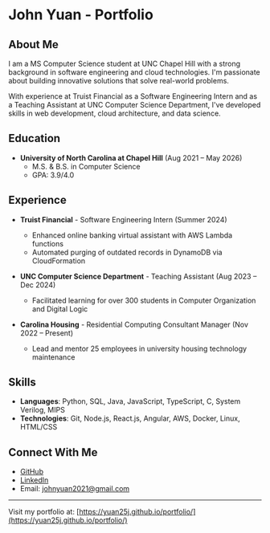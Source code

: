 # John Yuan - Portfolio

## About Me

I am a MS Computer Science student at UNC Chapel Hill with a strong background in software engineering and cloud technologies. I'm passionate about building innovative solutions that solve real-world problems.

With experience at Truist Financial as a Software Engineering Intern and as a Teaching Assistant at UNC Computer Science Department, I've developed skills in web development, cloud architecture, and data science.

## Education

- **University of North Carolina at Chapel Hill** (Aug 2021 – May 2026)
  - M.S. & B.S. in Computer Science
  - GPA: 3.9/4.0

## Experience

- **Truist Financial** - Software Engineering Intern (Summer 2024)
  - Enhanced online banking virtual assistant with AWS Lambda functions
  - Automated purging of outdated records in DynamoDB via CloudFormation

- **UNC Computer Science Department** - Teaching Assistant (Aug 2023 – Dec 2024)
  - Facilitated learning for over 300 students in Computer Organization and Digital Logic

- **Carolina Housing** - Residential Computing Consultant Manager (Nov 2022 – Present)
  - Lead and mentor 25 employees in university housing technology maintenance

## Skills

- **Languages**: Python, SQL, Java, JavaScript, TypeScript, C, System Verilog, MIPS
- **Technologies**: Git, Node.js, React.js, Angular, AWS, Docker, Linux, HTML/CSS

## Connect With Me

- [GitHub](https://github.com/yuan25j)
- [LinkedIn](https://www.linkedin.com/in/johnyuan2026/)
- Email: johnyuan2021@gmail.com

---

Visit my portfolio at: [https://yuan25j.github.io/portfolio/](https://yuan25j.github.io/portfolio/)
